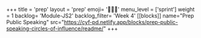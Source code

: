 +++
title = 'prep'
layout = 'prep'
emoji= '🧑🏾‍💻'
menu_level = ['sprint']
weight = 1
backlog= 'Module-JS2'
backlog_filter= 'Week 4'
[[blocks]]
name="Prep Public Speaking"
src="https://cyf-pd.netlify.app/blocks/prep-public-speaking-circles-of-influence/readme/"
+++
